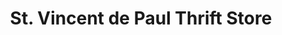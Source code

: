---
title: "St. Vincent de Paul Thrift Store"
url: /florissant/st-vincent-de-paul-thrift-store/
shop: charity
---